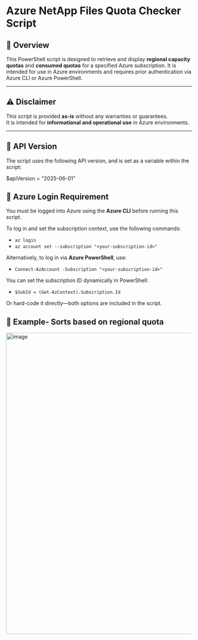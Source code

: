 
# Azure NetApp Files Quota Checker Script

## 📄 Overview

This PowerShell script is designed to retrieve and display **regional capacity quotas** and **consumed quotas** for a specified Azure subscription. It is intended for use in Azure environments and requires prior authentication via Azure CLI or Azure PowerShell.

---

## ⚠️ Disclaimer

This script is provided **as-is** without any warranties or guarantees.  
It is intended for **informational and operational use** in Azure environments.

---

## 🔧 API Version

The script uses the following API version, and is set as a variable within the script:


$apiVersion = "2025-06-01"


## 🔐 Azure Login Requirement

You must be logged into Azure using the **Azure CLI** before running this script.

To log in and set the subscription context, use the following commands:

- `az login`
- `az account set --subscription "<your-subscription-id>"`

Alternatively, to log in via **Azure PowerShell**, use:

- `Connect-AzAccount -Subscription "<your-subscription-id>"`

You can set the subscription ID dynamically in PowerShell:

- `$SubId = (Get-AzContext).Subscription.Id`

Or hard-code it directly—both options are included in the script.

 ## 🔧 Example- Sorts based on regional quota
 
<img width="2582" height="819" alt="image" src="https://github.com/user-attachments/assets/7cfe080f-896a-4f94-a554-0a3e495c251a" />


